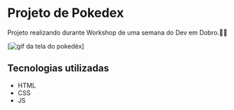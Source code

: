 # Projeto de Pokedex

Projeto realizando durante Workshop de uma semana do Dev em Dobro.🧙‍♂️

[<img src="./tela-pokedex.gif" alt="gif da tela do pokedéx">]

## Tecnologias utilizadas
- HTML
- CSS
- JS
